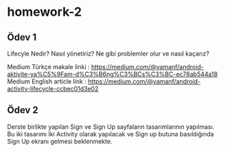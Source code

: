 # homework-2

## Ödev 1 

Lifecyle Nedir? Nasıl yönetiriz? Ne gibi problemler olur ve nasıl kaçarız?

Medium Türkçe makale linki : https://medium.com/@yamanf/android-aktivite-ya%C5%9Fam-d%C3%B6ng%C3%BCs%C3%BC-ec78ab544a18
Medium English article link : https://medium.com/@yamanf/android-activity-lifecycle-ccbec01d3e02

## Ödev 2

Derste birlikte yapılan Sign ve Sign Up sayfaların tasarımlarının yapılması. Bu iki tasarımı İki Activity olarak yapılacak ve Sign up butuna basıldığında Sign Up ekranı gelmesi beklenmekte.